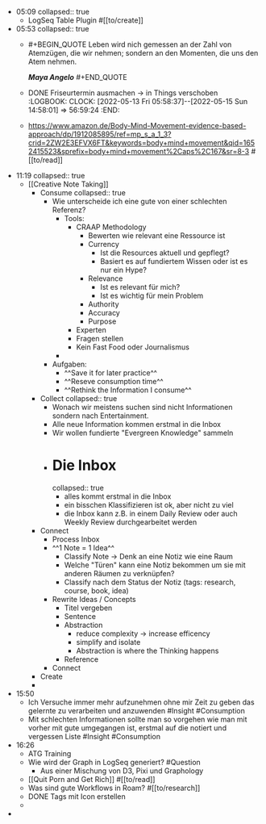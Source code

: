 - 05:09
  collapsed:: true
	- LogSeq Table Plugin #[[to/create]]
- 05:53
  collapsed:: true
	- #+BEGIN_QUOTE
	  Leben wird nich gemessen an der Zahl von Atemzügen, die wir nehmen; sondern an den Momenten, die uns den Atem nehmen.
	  
	  ___Maya Angelo___
	  #+END_QUOTE
	- DONE Friseurtermin ausmachen -> in Things verschoben
	  :LOGBOOK:
	  CLOCK: [2022-05-13 Fri 05:58:37]--[2022-05-15 Sun 14:58:01] =>  56:59:24
	  :END:
	- https://www.amazon.de/Body-Mind-Movement-evidence-based-approach/dp/1912085895/ref=mp_s_a_1_3?crid=2ZW2E3EFVX6FT&keywords=body+mind+movement&qid=1652415523&sprefix=body+mind+movement%2Caps%2C167&sr=8-3 #[[to/read]]
- 11:19
  collapsed:: true
	- [[Creative Note Taking]]
		- Consume
		  collapsed:: true
			- Wie unterscheide ich eine gute von einer schlechten Referenz?
				- Tools:
					- CRAAP Methodology
						- Bewerten wie relevant eine Ressource ist
						- Currency
							- Ist die Resources aktuell und gepflegt?
							- Basiert es auf fundiertem Wissen oder ist es nur ein Hype?
						- Relevance
							- Ist es relevant für mich?
							- Ist es wichtig für mein Problem
						- Authority
						- Accuracy
						- Purpose
					- Experten
					- Fragen stellen
					- Kein Fast Food oder Journalismus
				-
			- Aufgaben:
				- ^^Save it for later practice^^
				- ^^Reseve consumption time^^
				- ^^Rethink the Information I consume^^
		- Collect
		  collapsed:: true
			- Wonach wir meistens suchen sind nicht Informationen sondern nach Entertainment.
			- Alle neue Information kommen erstmal in die Inbox
			- Wir wollen fundierte "Evergreen Knowledge" sammeln
			- # Die Inbox
			  collapsed:: true
				- alles kommt erstmal in die Inbox
				- ein bisschen Klassifizieren ist ok, aber nicht zu viel
				- die Inbox kann z.B. in einem Daily Review oder auch Weekly Review durchgearbeitet werden
		- Connect
			- Process Inbox
			- ^^1 Note = 1 Idea^^
				- Classify Note -> Denk an eine Notiz wie eine Raum
				- Welche "Türen" kann eine Notiz bekommen um sie mit anderen Räumen zu verknüpfen?
				- Classify nach dem Status der Notiz (tags: research, course, book, idea)
			- Rewrite Ideas / Concepts
				- Titel vergeben
				- Sentence
				- Abstraction
					- reduce complexity -> increase efficency
					- simplify and isolate
					- Abstraction is where the Thinking happens
				- Reference
			- Connect
		- Create
		-
- 15:50
	- Ich Versuche immer mehr aufzunehmen ohne mir Zeit zu geben das gelernte zu verarbeiten und anzuwenden #Insight #Consumption
	- Mit schlechten Informationen sollte man so vorgehen wie man mit vorher mit gute umgegangen ist, erstmal auf die notiert und vergessen Liste #Insight #Consumption
- 16:26
	- ATG Training
	- Wie wird der Graph in LogSeq generiert? #Question
		- Aus einer Mischung von D3, Pixi und Graphology
	- [[Quit Porn and Get Rich]] #[[to/read]]
	- Was sind gute Workflows in Roam? #[[to/research]]
	- DONE Tags mit Icon erstellen
	-
-